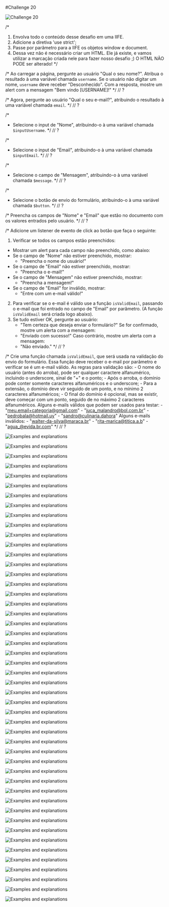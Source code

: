 #Challenge 20

![Challenge 20](https://github.com/Clara-Pacheco/exe-curso-js-ninja/blob/main/images/Rocketseat%20_%20Gather%20-%20Google%20Chrome%2027_10_2022%2020_30_05.png)

/*
1. Envolva todo o conteúdo desse desafio em uma IIFE.
2. Adicione a diretiva 'use strict';
3. Passe por parâmetro para a IIFE os objetos window e document.
4. Dessa vez não é necessário criar um HTML. Ele já existe, e vamos utilizar
a marcação criada nele para fazer nosso desafio ;)
O HTML NÃO PODE ser alterado!
*/

/*
Ao carregar a página, pergunte ao usuário "Qual o seu nome?". Atribua o
resultado à uma variável chamada `username`. Se o usuário não digitar um
nome, `username` deve receber "Desconhecido".
Com a resposta, mostre um alert com a mensagem "Bem vindo [USERNAME]!"
*/
// ?

/*
Agora, pergunte ao usuário "Qual o seu e-mail?", atribuindo o resultado à
uma variável chamada `email`.
*/
// ?

/*
- Selecione o input de "Nome", atribuindo-o à uma variável chamada
`$inputUsername`.
*/
// ?

/*
- Selecione o input de "Email", atribuindo-o à uma variável chamada
`$inputEmail`.
*/
// ?

/*
- Selecione o campo de "Mensagem", atribuindo-o à uma variável chamada
`$message`.
*/
// ?

/*
- Selecione o botão de envio do formulário, atribuindo-o à uma variável
chamada `$button`.
*/
// ?

/*
Preencha os campos de "Nome" e "Email" que estão no documento com os valores
entrados pelo usuário.
*/
// ?

/*
Adicione um listener de evento de click ao botão que faça o seguinte:
1. Verificar se todos os campos estão preenchidos:
- Mostrar um alert para cada campo não preenchido, como abaixo:
- Se o campo de "Nome" não estiver preenchido, mostrar:
    - "Preencha o nome do usuário!"
- Se o campo de "Email" não estiver preenchido, mostrar:
    - "Preencha o e-mail!"
- Se o campo de "Mensagem" não estiver preenchido, mostrar:
    - "Preencha a mensagem!"
- Se o campo de "Email" for inválido, mostrar:
    - "Entre com um e-mail válido!"
2. Para verificar se o e-mail é válido use a função `isValidEmail`, passando
o e-mail que foi entrado no campo de "Email" por parâmetro. (A função
`isValidEmail` será criada logo abaixo).
3. Se tudo estiver OK, pergunte ao usuário:
    - "Tem certeza que deseja enviar o formulário?"
Se for confirmado, mostre um alerta com a mensagem:
    - "Enviado com sucesso!"
Caso contrário, mostre um alerta com a mensagem:
    - "Não enviado."
*/
// ?

/*
Crie uma função chamada `isValidEmail`, que será usada na validação do
envio do formulário.
Essa função deve receber o e-mail por parâmetro e verificar se é um e-mail
válido.
As regras para validação são:
    - O nome do usuário (antes do arroba), pode ser qualquer caractere
    alfanumérico, incluindo o underscore, sinal de "+" e o ponto;
    - Após o arroba, o domínio pode conter somente caracteres alfanuméricos
    e o underscore;
    - Para a extensão, o domínio deve vir seguido de um ponto, e no mínimo
    2 caracteres alfanuméricos;
    - O final do domínio é opcional, mas se existir, deve começar com um
    ponto, seguido de no máximo 2 caracteres alfanuméricos.
Alguns e-mails válidos que podem ser usados para testar:
    - "meu.email+categoria@gmail.com"
    - "juca_malandro@bol.com.br"
    - "pedrobala@hotmail.uy"
    - "sandro@culinaria.dahora"
Alguns e-mails inválidos:
    - "walter-da-silva@maraca.br"
    - "rita-marica@titica.a.b"
    - "agua_@evida.br.com"
*/
// ?

![Examples and explanations](https://github.com/Clara-Pacheco/exe-curso-js-ninja/blob/main/SECAO%2020%20-%20AULA%2020/1.png)

![Examples and explanations](https://github.com/Clara-Pacheco/exe-curso-js-ninja/blob/main/SECAO%2020%20-%20AULA%2020/2.png)

![Examples and explanations](https://github.com/Clara-Pacheco/exe-curso-js-ninja/blob/main/SECAO%2020%20-%20AULA%2020/3.png)

![Examples and explanations](https://github.com/Clara-Pacheco/exe-curso-js-ninja/blob/main/SECAO%2020%20-%20AULA%2020/4.png)

![Examples and explanations](https://github.com/Clara-Pacheco/exe-curso-js-ninja/blob/main/SECAO%2020%20-%20AULA%2020/5.png)

![Examples and explanations](https://github.com/Clara-Pacheco/exe-curso-js-ninja/blob/main/SECAO%2020%20-%20AULA%2020/6.png)

![Examples and explanations](https://github.com/Clara-Pacheco/exe-curso-js-ninja/blob/main/SECAO%2020%20-%20AULA%2020/7.png)

![Examples and explanations](https://github.com/Clara-Pacheco/exe-curso-js-ninja/blob/main/SECAO%2020%20-%20AULA%2020/8.png)

![Examples and explanations](https://github.com/Clara-Pacheco/exe-curso-js-ninja/blob/main/SECAO%2020%20-%20AULA%2020/9.png)

![Examples and explanations](https://github.com/Clara-Pacheco/exe-curso-js-ninja/blob/main/SECAO%2020%20-%20AULA%2020/10.png)

![Examples and explanations](https://github.com/Clara-Pacheco/exe-curso-js-ninja/blob/main/SECAO%2020%20-%20AULA%2020/11.png)

![Examples and explanations](https://github.com/Clara-Pacheco/exe-curso-js-ninja/blob/main/SECAO%2020%20-%20AULA%2020/12.png)

![Examples and explanations](https://github.com/Clara-Pacheco/exe-curso-js-ninja/blob/main/SECAO%2020%20-%20AULA%2020/13.png)

![Examples and explanations](https://github.com/Clara-Pacheco/exe-curso-js-ninja/blob/main/SECAO%2020%20-%20AULA%2020/14.png)

![Examples and explanations](https://github.com/Clara-Pacheco/exe-curso-js-ninja/blob/main/SECAO%2020%20-%20AULA%2020/15.png)

![Examples and explanations](https://github.com/Clara-Pacheco/exe-curso-js-ninja/blob/main/SECAO%2020%20-%20AULA%2020/16.png)

![Examples and explanations](https://github.com/Clara-Pacheco/exe-curso-js-ninja/blob/main/SECAO%2020%20-%20AULA%2020/17.png)

![Examples and explanations](https://github.com/Clara-Pacheco/exe-curso-js-ninja/blob/main/SECAO%2020%20-%20AULA%2020/18.png)

![Examples and explanations](https://github.com/Clara-Pacheco/exe-curso-js-ninja/blob/main/SECAO%2020%20-%20AULA%2020/18.1.png)

![Examples and explanations](https://github.com/Clara-Pacheco/exe-curso-js-ninja/blob/main/SECAO%2020%20-%20AULA%2020/19.png)

![Examples and explanations](https://github.com/Clara-Pacheco/exe-curso-js-ninja/blob/main/SECAO%2020%20-%20AULA%2020/20.png)

![Examples and explanations](https://github.com/Clara-Pacheco/exe-curso-js-ninja/blob/main/SECAO%2020%20-%20AULA%2020/21.png)

![Examples and explanations](https://github.com/Clara-Pacheco/exe-curso-js-ninja/blob/main/SECAO%2020%20-%20AULA%2020/21.1.png)

![Examples and explanations](https://github.com/Clara-Pacheco/exe-curso-js-ninja/blob/main/SECAO%2020%20-%20AULA%2020/22.png)

![Examples and explanations](https://github.com/Clara-Pacheco/exe-curso-js-ninja/blob/main/SECAO%2020%20-%20AULA%2020/23.png)

![Examples and explanations](https://github.com/Clara-Pacheco/exe-curso-js-ninja/blob/main/SECAO%2020%20-%20AULA%2020/24.png)

![Examples and explanations](https://github.com/Clara-Pacheco/exe-curso-js-ninja/blob/main/SECAO%2020%20-%20AULA%2020/25.png)

![Examples and explanations](https://github.com/Clara-Pacheco/exe-curso-js-ninja/blob/main/SECAO%2020%20-%20AULA%2020/26.png)

![Examples and explanations](https://github.com/Clara-Pacheco/exe-curso-js-ninja/blob/main/SECAO%2020%20-%20AULA%2020/27.png)

![Examples and explanations](https://github.com/Clara-Pacheco/exe-curso-js-ninja/blob/main/SECAO%2020%20-%20AULA%2020/28.png)

![Examples and explanations](https://github.com/Clara-Pacheco/exe-curso-js-ninja/blob/main/SECAO%2020%20-%20AULA%2020/29.png)

![Examples and explanations](https://github.com/Clara-Pacheco/exe-curso-js-ninja/blob/main/SECAO%2020%20-%20AULA%2020/30.png)

![Examples and explanations](https://github.com/Clara-Pacheco/exe-curso-js-ninja/blob/main/SECAO%2020%20-%20AULA%2020/31.png)

![Examples and explanations](https://github.com/Clara-Pacheco/exe-curso-js-ninja/blob/main/SECAO%2020%20-%20AULA%2020/32.png)

![Examples and explanations](https://github.com/Clara-Pacheco/exe-curso-js-ninja/blob/main/SECAO%2020%20-%20AULA%2020/33.png)

![Examples and explanations](https://github.com/Clara-Pacheco/exe-curso-js-ninja/blob/main/SECAO%2020%20-%20AULA%2020/34.png)

![Examples and explanations](https://github.com/Clara-Pacheco/exe-curso-js-ninja/blob/main/SECAO%2020%20-%20AULA%2020/35.png)

![Examples and explanations](https://github.com/Clara-Pacheco/exe-curso-js-ninja/blob/main/SECAO%2020%20-%20AULA%2020/36.png)

![Examples and explanations](https://github.com/Clara-Pacheco/exe-curso-js-ninja/blob/main/SECAO%2020%20-%20AULA%2020/37.png)

![Examples and explanations](https://github.com/Clara-Pacheco/exe-curso-js-ninja/blob/main/SECAO%2020%20-%20AULA%2020/38.png)

![Examples and explanations](https://github.com/Clara-Pacheco/exe-curso-js-ninja/blob/main/SECAO%2020%20-%20AULA%2020/39.png)

![Examples and explanations](https://github.com/Clara-Pacheco/exe-curso-js-ninja/blob/main/SECAO%2020%20-%20AULA%2020/40.png)

![Examples and explanations](https://github.com/Clara-Pacheco/exe-curso-js-ninja/blob/main/SECAO%2020%20-%20AULA%2020/41.png)

![Examples and explanations](https://github.com/Clara-Pacheco/exe-curso-js-ninja/blob/main/SECAO%2020%20-%20AULA%2020/42.png)

![Examples and explanations](https://github.com/Clara-Pacheco/exe-curso-js-ninja/blob/main/SECAO%2020%20-%20AULA%2020/43.png)

![Examples and explanations](https://github.com/Clara-Pacheco/exe-curso-js-ninja/blob/main/SECAO%2020%20-%20AULA%2020/44.png)

![Examples and explanations](https://github.com/Clara-Pacheco/exe-curso-js-ninja/blob/main/SECAO%2020%20-%20AULA%2020/45.png)

![Examples and explanations](https://github.com/Clara-Pacheco/exe-curso-js-ninja/blob/main/SECAO%2020%20-%20AULA%2020/46.png)